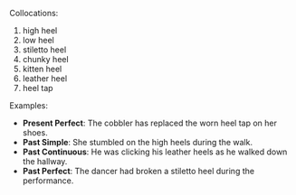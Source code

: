 Collocations:
1. high heel
2. low heel
3. stiletto heel
4. chunky heel
5. kitten heel
6. leather heel
7. heel tap

Examples:
- **Present Perfect**: The cobbler has replaced the worn heel tap on her shoes.
- **Past Simple**: She stumbled on the high heels during the walk.
- **Past Continuous**: He was clicking his leather heels as he walked down the hallway.
- **Past Perfect**: The dancer had broken a stiletto heel during the performance.
